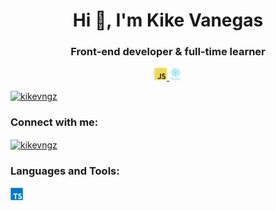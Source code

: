 <h1 align="center">Hi 👋, I'm Kike Vanegas</h1>
<h3 align="center">Front-end developer & full-time learner</h3>
<p align="center"><a href="https://developer.mozilla.org/en-US/docs/Web/JavaScript" target="_blank" rel="noreferrer"> <img src="https://raw.githubusercontent.com/devicons/devicon/master/icons/javascript/javascript-original.svg" alt="javascript" width="20" height="20"/> </a> <a href="https://reactjs.org/" target="_blank" rel="noreferrer"> <img src="https://raw.githubusercontent.com/devicons/devicon/master/icons/react/react-original-wordmark.svg" alt="react" width="20" height="20"/> </a></p>

<p align="left"> <a href="https://twitter.com/kikevngz" target="blank"><img src="https://img.shields.io/twitter/follow/kikevngz?logo=twitter&style=for-the-badge-color=6196A6F" alt="kikevngz" /></a> </p>

<h3 align="left">Connect with me:</h3>
<p align="left">
<a href="https://twitter.com/kikevngz" target="blank"><img align="center" src="https://raw.githubusercontent.com/rahuldkjain/github-profile-readme-generator/master/src/images/icons/Social/twitter.svg" alt="kikevngz" height="20" width="20" /></a>
</p>

<h3 align="left">Languages and Tools:</h3>
<p align="left">  <a href="https://www.typescriptlang.org/" target="_blank" rel="noreferrer"> <img src="https://raw.githubusercontent.com/devicons/devicon/master/icons/typescript/typescript-original.svg" alt="typescript" width="20" height="20"/> </a> </p>
